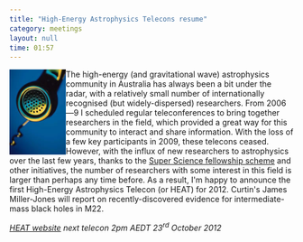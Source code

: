 ```yaml
---
title: "High-Energy Astrophysics Telecons resume"
category: meetings
layout: null
time: 01:57
---
```

<!-- converted from blosxom format post using convert.pl dkg 22.1.2022 -->
<p><img src="images/midyear_phone_2004.ppt.jpg" width="100" align="left">
The high-energy (and gravitational wave) astrophysics community in Australia
has always been a bit under the radar, with a relatively small number of
internationally recognised (but widely-dispersed) researchers. From
2006&mdash;9 I scheduled regular teleconferences to bring together researchers
in the field, which provided a great way for this community to interact and
share information.  With the loss of a few key participants in 2009, these
telecons ceased.  However, with the influx of new researchers to astrophysics
over the last few years, thanks to the <a
href="http://www.arc.gov.au/ncgp/ssf/ssf_default.htm">Super Science fellowship
scheme</a> and other initiatives, the number of researchers with some interest
in this field is larger than perhaps any time before. As a result, I'm happy to announce the first High-Energy Astrophysics Telecon (or HEAT) for 2012. Curtin's James Miller-Jones will report on recently-discovered evidence for intermediate-mass black holes in M22.</p>
<p>
<em><a href="/~dgallow/heat">HEAT website</a> next telecon 2pm AEDT 23<sup>rd</sup> October 2012
</em>
</p>

